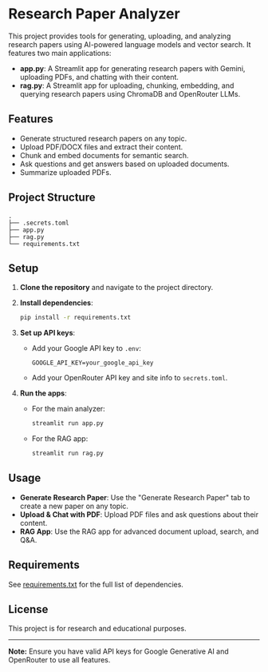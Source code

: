 # Research Paper Analyzer

This project provides tools for generating, uploading, and analyzing research papers using AI-powered language models and vector search. It features two main applications:

- **app.py**: A Streamlit app for generating research papers with Gemini, uploading PDFs, and chatting with their content.
- **rag.py**: A Streamlit app for uploading, chunking, embedding, and querying research papers using ChromaDB and OpenRouter LLMs.

## Features

- Generate structured research papers on any topic.
- Upload PDF/DOCX files and extract their content.
- Chunk and embed documents for semantic search.
- Ask questions and get answers based on uploaded documents.
- Summarize uploaded PDFs.

## Project Structure

```
.
├── .secrets.toml
├── app.py
├── rag.py
└── requirements.txt

```

## Setup

1. **Clone the repository** and navigate to the project directory.

2. **Install dependencies**:
    ```sh
    pip install -r requirements.txt
    ```

3. **Set up API keys**:
    - Add your Google API key to `.env`:
      ```
      GOOGLE_API_KEY=your_google_api_key
      ```
    - Add your OpenRouter API key and site info to `secrets.toml`.

4. **Run the apps**:
    - For the main analyzer:
      ```sh
      streamlit run app.py
      ```
    - For the RAG app:
      ```sh
      streamlit run rag.py
      ```

## Usage

- **Generate Research Paper**: Use the "Generate Research Paper" tab to create a new paper on any topic.
- **Upload & Chat with PDF**: Upload PDF files and ask questions about their content.
- **RAG App**: Use the RAG app for advanced document upload, search, and Q&A.

## Requirements

See [requirements.txt](requirements.txt) for the full list of dependencies.

## License

This project is for research and educational purposes.

---

**Note:** Ensure you have valid API keys for Google Generative AI and OpenRouter to use all features.
